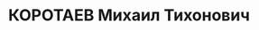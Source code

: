 ---
title: КОРОТАЕВ Михаил Тихонович
description: '1890 р., ст. Філонівська Хоперського пов., росіянин, колишній заводчик,
  позапартійний, освіта вища, начальник техвідділу Дніпропетровського з-ду ім. Карла
  Лібкнехта.

  23.05.1932 р.звинувачений в участі у к/рев. організації, ув''язнений до ВТТ на 5
  р. умовно.

  Реабілітований 30.06.1989 р.'
---